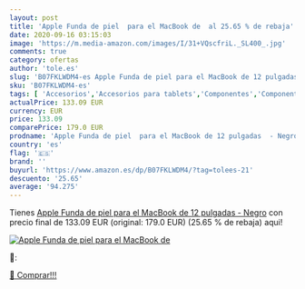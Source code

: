 ```yaml
---
layout: post
title: 'Apple Funda de piel  para el MacBook de  al 25.65 % de rebaja'
date: 2020-09-16 03:15:03
image: 'https://m.media-amazon.com/images/I/31+VQscfriL._SL400_.jpg'
comments: true
category: ofertas
author: 'tole.es'
slug: 'B07FKLWDM4-es Apple Funda de piel para el MacBook de 12 pulgadas - Negro'
sku: 'B07FKLWDM4-es'
tags: [ 'Accesorios','Accesorios para tablets','Componentes','Componentes y piezas para portátiles','Informática','Teclados de repuesto para portátiles y netbooks','Teclados para tablets','apple', ]
actualPrice: 133.09 EUR
currency: EUR
price: 133.09
comparePrice: 179.0 EUR
prodname: 'Apple Funda de piel  para el MacBook de 12 pulgadas  - Negro'
country: 'es'
flag: '🇪🇸'
brand: ''
buyurl: 'https://www.amazon.es/dp/B07FKLWDM4/?tag=tolees-21'
descuento: '25.65'
average: '94.275'
---
```


Tienes [Apple Funda de piel  para el MacBook de 12 pulgadas  - Negro](https://www.amazon.es/dp/B07FKLWDM4/?tag=tolees-21) con precio final de  133.09 EUR (original: 179.0 EUR) (25.65 %  de rebaja) aqui!

[![Apple Funda de piel  para el MacBook de ](https://m.media-amazon.com/images/I/31+VQscfriL._SL400_.jpg)](https://www.amazon.es/dp/B07FKLWDM4/?tag=tolees-21)

🔎:


[🛒 Comprar!!!](https://www.amazon.es/dp/B07FKLWDM4/?tag=tolees-21)
